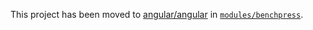 This project has been moved to [angular/angular](https://github.com/angular/angular) in
[`modules/benchpress`](https://github.com/angular/angular/tree/master/modules/benchpress).
